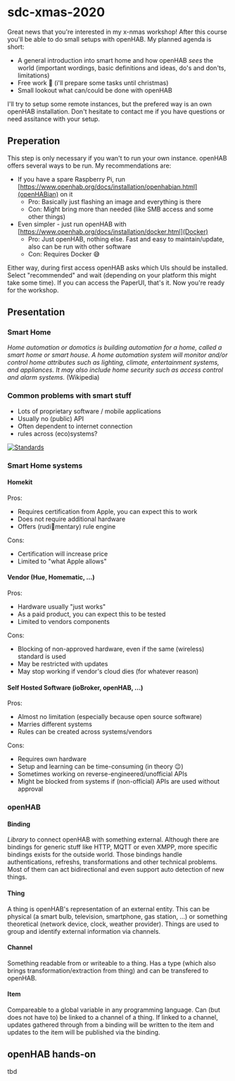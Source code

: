 # sdc-xmas-2020

Great news that you're interested in my x-nmas workshop! After this course you'll be able to do small setups with openHAB. My planned agenda is short:

- A general introduction into smart home and how openHAB *sees* the world (important wordings, basic definitions and ideas, do's and don'ts, limitations)
- Free work 🕺 (i'll prepare some tasks until christmas)
- Small lookout what can/could be done with openHAB

I'll try to setup some remote instances, but the prefered way is an own openHAB installation. Don't hesitate to contact me if you have questions or need assitance with your setup.

## Preperation

This step is only necessary if you wan't to run your own instance. openHAB offers several ways to be run. My recommendations are:

- If you have a spare Raspberry Pi, run [https://www.openhab.org/docs/installation/openhabian.html](openHABian) on it
  - Pro: Basically just flashing an image and everything is there
  - Con: Might bring more than needed (like SMB access and some other things)
- Even simpler - just run openHAB with [https://www.openhab.org/docs/installation/docker.html](Docker)
  - Pro: Just openHAB, nothing else. Fast and easy to maintain/update, also can be run with other software
  - Con: Requires Docker 😅

Either way, during first access openHAB asks which UIs should be installed. Select "recommended" and wait (depending on your platform this might take some time). If you can access the PaperUI, that's it. Now you're ready for the workshop.

## Presentation

### Smart Home
*Home automation or domotics is building automation for a home, called a smart home or smart house. A home automation system will monitor and/or control home attributes such as lighting, climate, entertainment systems, and appliances. It may also include home security such as access control and alarm systems.* (Wikipedia)

### Common problems with smart stuff
- Lots of proprietary software / mobile applications
- Usually no (public) API
- Often dependent to internet connection
- rules across (eco)systems?

[![Standards](https://imgs.xkcd.com/comics/standards.png)](https://xkcd.com/927/)

### Smart Home systems

#### Homekit

Pros:
- Requires certification from Apple, you can expect this to work
- Does not require additional hardware
- Offers (rudi🍻mentary) rule engine

Cons:
- Certification will increase price
- Limited to "what Apple allows"

#### Vendor (Hue, Homematic, ...)

Pros:
- Hardware usually "just works"
- As a paid product, you can expect this to be tested
- Limited to vendors components

Cons:
- Blocking of non-approved hardware, even if the same (wireless) standard is used
- May be restricted with updates
- May stop working if vendor's cloud dies (for whatever reason)

#### Self Hosted Software (ioBroker, openHAB, ...)

Pros:
- Almost no limitation (especially because open source software)
- Marries different systems
- Rules can be created across systems/vendors

Cons:
- Requires own hardware
- Setup and learning can be time-consuming (in theory 😉)
- Sometimes working on reverse-engineered/unofficial APIs
- Might be blocked from systems if (non-official) APIs are used without approval

### openHAB




#### Binding

*Library* to connect openHAB with something external. Although there are bindings for generic stuff like HTTP, MQTT or even XMPP, more specific bindings exists for the outside world. Those bindings handle authentications, refreshs, transformations and other technical problems. Most of them can act bidirectional and even support auto detection of new things.

#### Thing

A thing is openHAB's representation of an external entity. This can be physical (a smart bulb, television, smartphone, gas station, ...) or something theoretical (network device, clock, weather provider). Things are used to group and identify external information via channels.

#### Channel

Something readable from or writeable to a thing. Has a type (which also brings transformation/extraction from thing) and can be transfered to openHAB.

#### Item

Compareable to a global variable in any programming language. Can (but does not have to) be linked to a channel of a thing. If linked to a channel, updates gathered through from a binding will be written to the item and updates to the item will be published via the binding.

## openHAB hands-on

tbd
